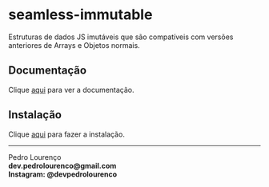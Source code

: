 # seamless-immutable

Estruturas de dados JS imutáveis ​​que são compatíveis com versões anteriores de Arrays e Objetos normais.

## Documentação

Clique [aqui](https://github.com/rtfeldman/seamless-immutable) para ver a documentação.

## Instalação

Clique [aqui](https://www.npmjs.com/package/seamless-immutable) para fazer a instalação.


<hr>
<stong>Pedro Lourenço</strong><br>
<Strong>dev.pedrolourenco@gmail.com</strong><br>
<Strong>Instagram: @devpedrolourenco</strong>
